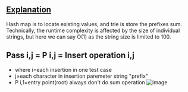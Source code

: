 ## [Explanation](https://leetcode.com/problems/map-sum-pairs/discuss/107554/C%2B%2B-O(1)-9-lines-Trie-%2B-Hash-map)
  Hash map is to locate existing values, and trie is store the prefixes sum. Technically, the runtime complexity is affected by the size of individual strings, but here we can say O(1) as the string size is limited to 100.
  
  
## Pass i,j = P i,j = Insert operation i,j
* where i=each insertion in one test case
* j=each character in insertion paremeter string "prefix"
* P i,1=entry point(root) always don't do sum operation
![image](https://user-images.githubusercontent.com/52807284/128299844-a9a1f95f-3b40-4e63-a149-c24e959c7ebb.png)


